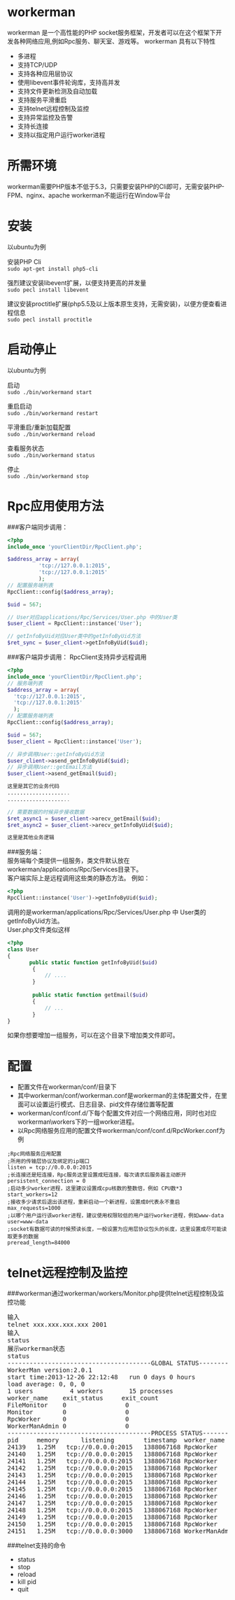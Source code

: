 workerman
=========

workerman 是一个高性能的PHP socket服务框架，开发者可以在这个框架下开发各种网络应用,例如Rpc服务、聊天室、游戏等。
workerman 具有以下特性
 * 多进程
 * 支持TCP/UDP
 * 支持各种应用层协议
 * 使用libevent事件轮询库，支持高并发
 * 支持文件更新检测及自动加载
 * 支持服务平滑重启
 * 支持telnet远程控制及监控
 * 支持异常监控及告警
 * 支持长连接
 * 支持以指定用户运行worker进程

所需环境
========

workerman需要PHP版本不低于5.3，只需要安装PHP的Cli即可，无需安装PHP-FPM、nginx、apache
workerman不能运行在Window平台

安装
=========

以ubuntu为例

安装PHP Cli  
`sudo apt-get install php5-cli`

强烈建议安装libevent扩展，以便支持更高的并发量  
`sudo pecl install libevent`

建议安装proctitle扩展(php5.5及以上版本原生支持，无需安装)，以便方便查看进程信息  
`sudo pecl install proctitle`


启动停止
=========

以ubuntu为例

启动  
`sudo ./bin/workermand start`

重启启动  
`sudo ./bin/workermand restart`

平滑重启/重新加载配置  
`sudo ./bin/workermand reload`

查看服务状态  
`sudo ./bin/workermand status`

停止  
`sudo ./bin/workermand stop`

Rpc应用使用方法
=========

###客户端同步调用：

```php
<?php
include_once 'yourClientDir/RpcClient.php';

$address_array = array(
          'tcp://127.0.0.1:2015',
          'tcp://127.0.0.1:2015'
          );
// 配置服务端列表
RpcClient::config($address_array);

$uid = 567;

// User对应applications/Rpc/Services/User.php 中的User类
$user_client = RpcClient::instance('User');

// getInfoByUid对应User类中的getInfoByUid方法
$ret_sync = $user_client->getInfoByUid($uid);

```

###客户端异步调用：
RpcClient支持异步远程调用

```php
<?php
include_once 'yourClientDir/RpcClient.php';
// 服务端列表
$address_array = array(
  'tcp://127.0.0.1:2015',
  'tcp://127.0.0.1:2015'
  );
// 配置服务端列表
RpcClient::config($address_array);

$uid = 567;
$user_client = RpcClient::instance('User');

// 异步调用User::getInfoByUid方法
$user_client->asend_getInfoByUid($uid);
// 异步调用User::getEmail方法
$user_client->asend_getEmail($uid);

这里是其它的业务代码
....................
....................

// 需要数据的时候异步接收数据
$ret_async1 = $user_client->arecv_getEmail($uid);
$ret_async2 = $user_client->arecv_getInfoByUid($uid);

这里是其他业务逻辑

```

###服务端：  
服务端每个类提供一组服务，类文件默认放在workerman/applications/Rpc/Services目录下。  
客户端实际上是远程调用这些类的静态方法。
例如：
```php
<?php
RpcClient::instance('User')->getInfoByUid($uid);
```
调用的是workerman/applications/Rpc/Services/User.php 中 User类的getInfoByUid方法。    
User.php文件类似这样
```php
<?php
class User
{
       public static function getInfoByUid($uid)
        {
            // ....
        }
   
        public static function getEmail($uid)
        {
            // ...
        }
}
```

如果你想要增加一组服务，可以在这个目录下增加类文件即可。


配置
========

 * 配置文件在workerman/conf/目录下  
 * 其中workerman/conf/workerman.conf是workerman的主体配置文件，在里面可以设置运行模式、日志目录、pid文件存储位置等配置  
 * workerman/conf/conf.d/下每个配置文件对应一个网络应用，同时也对应workerman\workers下的一组worker进程。
 * 以Rpc网络服务应用的配置文件workerman/conf/conf.d/RpcWorker.conf为例

```
;Rpc网络服务应用配置
;所用的传输层协议及绑定的ip端口
listen = tcp://0.0.0.0:2015
;长连接还是短连接，Rpc服务这里设置成短连接，每次请求后服务器主动断开
persistent_connection = 0
;启动多少worker进程，这里建议设置成cpu核数的整数倍，例如 CPU数*3
start_workers=12
;接收多少请求后退出该进程，重新启动一个新进程，设置成0代表永不重启
max_requests=1000
;以哪个用户运行该worker进程，建议使用权限较低的用户运行worker进程，例如www-data
user=www-data
;socket有数据可读的时候预读长度，一般设置为应用层协议包头的长度，这里设置成尽可能读取更多的数据
preread_length=84000
```

telnet远程控制及监控
====================

###workerman通过workerman/workers/Monitor.php提供telnet远程控制及监控功能
<pre>
输入
telnet xxx.xxx.xxx.xxx 2001
输入
status
展示workerman状态
status
---------------------------------------GLOBAL STATUS--------------------------------------------
WorkerMan version:2.0.1
start time:2013-12-26 22:12:48   run 0 days 0 hours
load average: 0, 0, 0
1 users          4 workers       15 processes
worker_name    exit_status     exit_count
FileMonitor    0                0
Monitor        0                0
RpcWorker      0                0
WorkerManAdmin 0                0
---------------------------------------PROCESS STATUS-------------------------------------------
pid     memory      listening        timestamp  worker_name    total_request packet_err thunder_herd client_close send_fail throw_exception suc/total
24139   1.25M   tcp://0.0.0.0:2015   1388067168 RpcWorker      0              0          0            0            0         0               100%
24140   1.25M   tcp://0.0.0.0:2015   1388067168 RpcWorker      0              0          0            0            0         0               100%
24141   1.25M   tcp://0.0.0.0:2015   1388067168 RpcWorker      0              0          0            0            0         0               100%
24142   1.25M   tcp://0.0.0.0:2015   1388067168 RpcWorker      0              0          0            0            0         0               100%
24143   1.25M   tcp://0.0.0.0:2015   1388067168 RpcWorker      0              0          0            0            0         0               100%
24144   1.25M   tcp://0.0.0.0:2015   1388067168 RpcWorker      0              0          0            0            0         0               100%
24145   1.25M   tcp://0.0.0.0:2015   1388067168 RpcWorker      0              0          0            0            0         0               100%
24146   1.25M   tcp://0.0.0.0:2015   1388067168 RpcWorker      0              0          0            0            0         0               100%
24147   1.25M   tcp://0.0.0.0:2015   1388067168 RpcWorker      0              0          0            0            0         0               100%
24148   1.25M   tcp://0.0.0.0:2015   1388067168 RpcWorker      0              0          0            0            0         0               100%
24149   1.25M   tcp://0.0.0.0:2015   1388067168 RpcWorker      0              0          0            0            0         0               100%
24150   1.25M   tcp://0.0.0.0:2015   1388067168 RpcWorker      0              0          0            0            0         0               100%
24151   1.25M   tcp://0.0.0.0:3000   1388067168 WorkerManAdmin 0              0          0            0            0         0               100%
</pre>

###telnet支持的命令
 * status
 * stop
 * reload
 * kill pid
 * quit
